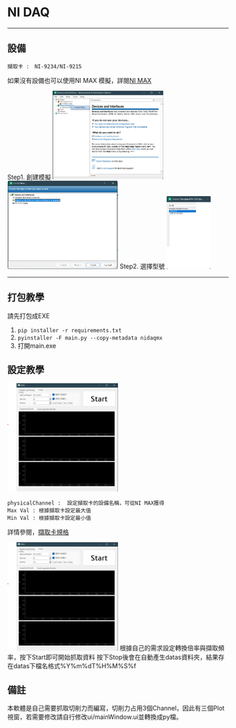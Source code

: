# NI DAQ

----
## 設備
```
擷取卡 :　NI-9234/NI-9215
```
如果沒有設備也可以使用NI MAX 模擬，詳閱[NI MAX](https://knowledge.ni.com/KnowledgeArticleDetails?id=kA03q000000YGdqCAG&l=zh-TW)

Step1. 創建模擬
<img src=".\IMG\Simulation1.png" style="width:50%">
<img src=".\IMG\Simulation2.png" style="width:50%">
Step2. 選擇型號
<img src=".\IMG\Simulation3.png" style="width:20%">

----

## 打包教學
請先打包成EXE
1. ``pip installer -r requirements.txt``
2. ``pyinstaller -F main.py --copy-metadata nidaqmx``
3. 打開main.exe

## 設定教學
<img src=".\IMG\SetUp.png" style="width:50%">

```
physicalChannel :  設定擷取卡的設備名稱，可從NI MAX獲得
Max Val : 根據擷取卡設定最大值
Min Val : 根據擷取卡設定最小值
```
詳情參閱，[擷取卡規格](https://www.ni.com/zh-tw/shop/hardware/products/c-series-voltage-input-module.html)

<img src=".\IMG\SetUp.png" style="width:50%">
根據自己的需求設定轉換倍率與擷取頻率，按下Start即可開始抓取資料
按下Stop後會在自動產生datas資料夾，結果存在datas下檔名格式%Y%m%dT%H%M%S%f

## 備註
本軟體是自己需要抓取切削力而編寫，切削力占用3個Channel，因此有三個Plot視窗，若需要修改請自行修改ui/mainWindow.ui並轉換成py檔。




